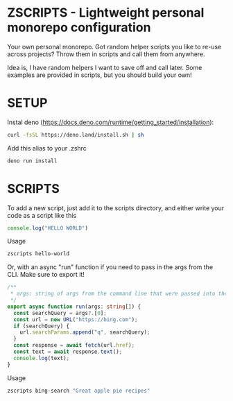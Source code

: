 # ZSCRIPTS - Lightweight personal monorepo configuration

Your own personal monorepo. Got random helper scripts you like to re-use across projects? Throw them in scripts and call them from anywhere.

Idea is, I have random helpers I want to save off and call later. Some examples are provided in scripts, but you should build your own!

# SETUP

Instal deno (https://docs.deno.com/runtime/getting_started/installation):
```bash
curl -fsSL https://deno.land/install.sh | sh
```

Add this alias to your .zshrc
```bash
deno run install
```

# SCRIPTS

To add a new script, just add it to the scripts directory, and either write your code as a script like this


```ts title="scripts/hello-world.ts"
console.log("HELLO WORLD")
```

Usage

```bash
zscripts hello-world
```

Or, with an async "run" function if you need to pass in the args from the CLI. Make sure to export it!

```ts title="scripts/bing-search.ts"
/**
 * args: string of args from the command line that were passed into the command
 */
export async function run(args: string[]) {
  const searchQuery = args?.[0];
  const url = new URL("https://bing.com");
  if (searchQuery) {
    url.searchParams.append("q", searchQuery);
  }
  const response = await fetch(url.href);
  const text = await response.text();
  console.log(text);
}
```


Usage

```bash
zscripts bing-search "Great apple pie recipes"
```
